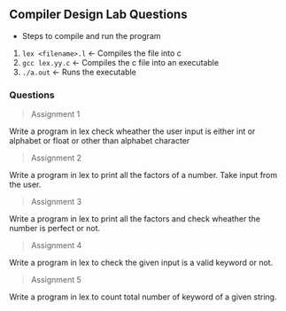 ## Compiler Design Lab Questions

- Steps to compile and run the program

1. `lex <filename>.l` &#8592; Compiles the file into c
2. `gcc lex.yy.c` &#8592; Compiles the c file into an executable
3. `./a.out` &#8592; Runs the executable

### Questions

> Assignment 1

Write a program in lex check wheather the user input is either int or alphabet or float or other than alphabet character

> Assignment 2

Write a program in lex to print all the factors of a number. Take input from the user.

> Assignment 3

Write a program in lex to print all the factors and check wheather the number is perfect or not.

> Assignment 4

Write a program in lex to check the given input is a valid keyword or not.

> Assignment 5

Write a program in lex to count total number of keyword of a given string.
